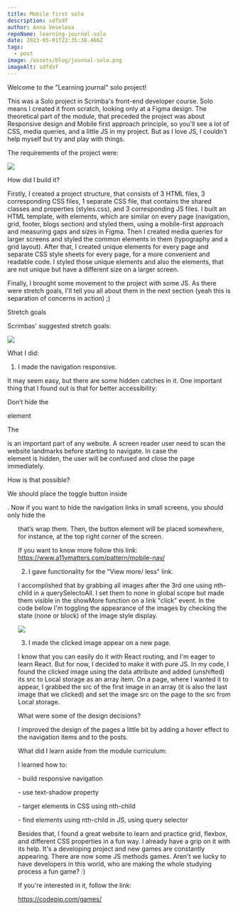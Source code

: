 ```yaml
---
title: Mobile first solo
description: sdfsdf
author: Anna Veselova
repoName: learning-journal-solo
date: 2023-05-01T22:35:38.466Z
tags:
  - post
image: /assets/blog/journal-solo.png
imageAlt: sdfdsf
---
```

Welcome to the "Learning journal" solo project!



This was a Solo project in Scrimba's front-end developer course. Solo means I created it from scratch, looking only at a Figma design. The theoretical part of the module, that preceded the project was about Responsive design and Mobile first approach principle, so you'll see a lot of CSS, media queries, and a little JS in my project. But as I love JS, I couldn't help myself but try and play with things. 



The requirements of the project were:

![](/assets/blog/journal-requirments.png)

How did I build it?

Firstly, I created a project structure, that consists of 3 HTML files, 3 corresponding CSS files, 1 separate CSS file, that contains the shared classes and properties (styles.css), and 3 corresponding JS files. I built an HTML template, with elements, which are similar on every page (navigation, grid, footer, blogs section) and styled them, using a mobile-first approach and measuring gaps and sizes in Figma. Then I created media queries for larger screens and styled the common elements in them (typography and a grid layout). After that, I created unique elements for every page and separate CSS style sheets for every page, for a more convenient and readable code. I styled those unique elements and also the elements, that are not unique but have a different size on a larger screen. 



Finally, I brought some movement to the project with some JS. As there were stretch goals, I'll tell you all about them in the next section (yeah this is separation of concerns in action) ;) 





Stretch goals



Scrimbas' suggested stretch goals:

  

![](/assets/blog/stretch-goals-journal.png)

What I did:



1. I made the navigation responsive. 

It may seem easy, but there are some hidden catches in it. One important thing that I found out is that for better accessibility:



Don’t hide the <nav> element



The <nav> is an important part of any website. A screen reader user need to scan the website landmarks before starting to navigate. In case the <nav> element is hidden, the user will be confused and close the page immediately.



How is that possible?



We should place the toggle button inside <nav>. Now if you want to hide the navigation links in small screens, you should only hide the <ul> that’s wrap them. Then, the button element will be placed somewhere, for instance, at the top right corner of the screen.



If you want to know more follow this link: https://www.a11ymatters.com/pattern/mobile-nav/



2. I gave functionality for the "View more/ less" link. 





I accomplished that by grabbing all images after the 3rd one using nth-child in a querySelectoAll. I set them to none in global scope but made them visible in the showMore function on a link "click" event. In the code below I'm toggling the appearance of the images by checking the state (none or block) of the image style display.

![](/assets/blog/view-more.png)

3. I made the clicked image appear on a new page.



I know that you can easily do it with React routing, and I'm eager to learn React. But for now, I decided to make it with pure JS. In my code, I found the clicked image using the data attribute and added (unshifted) its src to Local storage as an array item. On a page, where I wanted it to appear, I grabbed the src of the first image in an array (it is also the last image that we clicked) and set the image src on the page to the src from Local storage. 



What were some of the design decisions?

I improved the design of the pages a little bit by adding a hover effect to the navigation items and to the posts. 



What did I learn aside from the module curriculum:

I learned how to:



\- build responsive navigation



\- use text-shadow property



\- target elements in CSS using nth-child



\- find elements using nth-child in JS, using query selector





Besides that, I found a great website to learn and practice grid, flexbox, and different CSS properties in a fun way. I already have a grip on it with its help. It's a developing project and new games are constantly appearing. There are now some JS methods games. Aren't we lucky to have developers in this world, who are making the whole studying process a fun game? :)



If you're interested in it, follow the link:

https://codepip.com/games/
